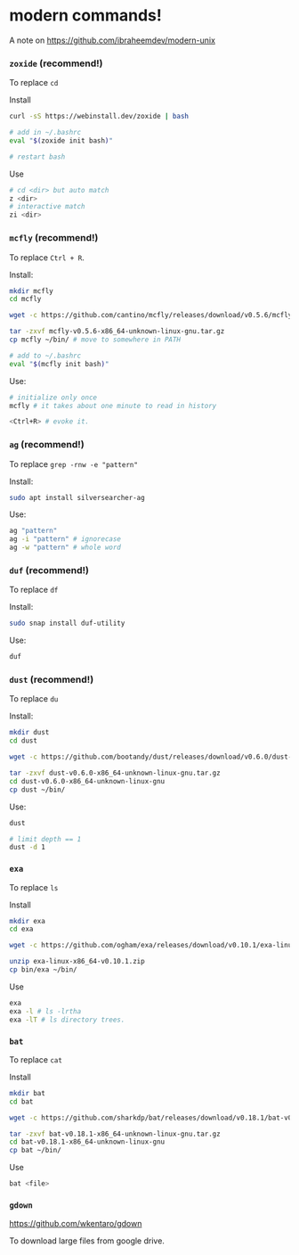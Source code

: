 # modern commands!

A note on https://github.com/ibraheemdev/modern-unix


### `zoxide` (recommend!)

To replace `cd`

Install

```bash
curl -sS https://webinstall.dev/zoxide | bash

# add in ~/.bashrc
eval "$(zoxide init bash)"

# restart bash
```

Use

```bash
# cd <dir> but auto match
z <dir>
# interactive match
zi <dir>
```


### `mcfly`  (recommend!)

To replace `Ctrl + R`.

Install:

```bash
mkdir mcfly
cd mcfly

wget -c https://github.com/cantino/mcfly/releases/download/v0.5.6/mcfly-v0.5.6-x86_64-unknown-linux-gnu.tar.gz

tar -zxvf mcfly-v0.5.6-x86_64-unknown-linux-gnu.tar.gz
cp mcfly ~/bin/ # move to somewhere in PATH

# add to ~/.bashrc
eval "$(mcfly init bash)"
```

Use:

```bash
# initialize only once
mcfly # it takes about one minute to read in history

<Ctrl+R> # evoke it.
```


### `ag` (recommend!)

To replace `grep -rnw -e "pattern"`

Install:

```bash
sudo apt install silversearcher-ag
```

Use:

```bash
ag "pattern"
ag -i "pattern" # ignorecase
ag -w "pattern" # whole word
```


### `duf` (recommend!)

To replace `df`

Install:

```bash
sudo snap install duf-utility
```

Use:

```bash
duf
```


### `dust` (recommend!)

To replace `du`

Install:

```bash
mkdir dust
cd dust

wget -c https://github.com/bootandy/dust/releases/download/v0.6.0/dust-v0.6.0-x86_64-unknown-linux-gnu.tar.gz

tar -zxvf dust-v0.6.0-x86_64-unknown-linux-gnu.tar.gz
cd dust-v0.6.0-x86_64-unknown-linux-gnu
cp dust ~/bin/
```

Use:

```bash
dust

# limit depth == 1
dust -d 1
```


### `exa`

To replace `ls`

Install

```bash
mkdir exa
cd exa

wget -c https://github.com/ogham/exa/releases/download/v0.10.1/exa-linux-x86_64-v0.10.1.zip

unzip exa-linux-x86_64-v0.10.1.zip
cp bin/exa ~/bin/
```

Use

```bash
exa
exa -l # ls -lrtha
exa -lT # ls directory trees.

```


### `bat`

To replace `cat`

Install

```bash
mkdir bat
cd bat

wget -c https://github.com/sharkdp/bat/releases/download/v0.18.1/bat-v0.18.1-x86_64-unknown-linux-gnu.tar.gz

tar -zxvf bat-v0.18.1-x86_64-unknown-linux-gnu.tar.gz
cd bat-v0.18.1-x86_64-unknown-linux-gnu
cp bat ~/bin/
```

Use

```bash
bat <file>
```


### `gdown`

https://github.com/wkentaro/gdown

To download large files from google drive.
